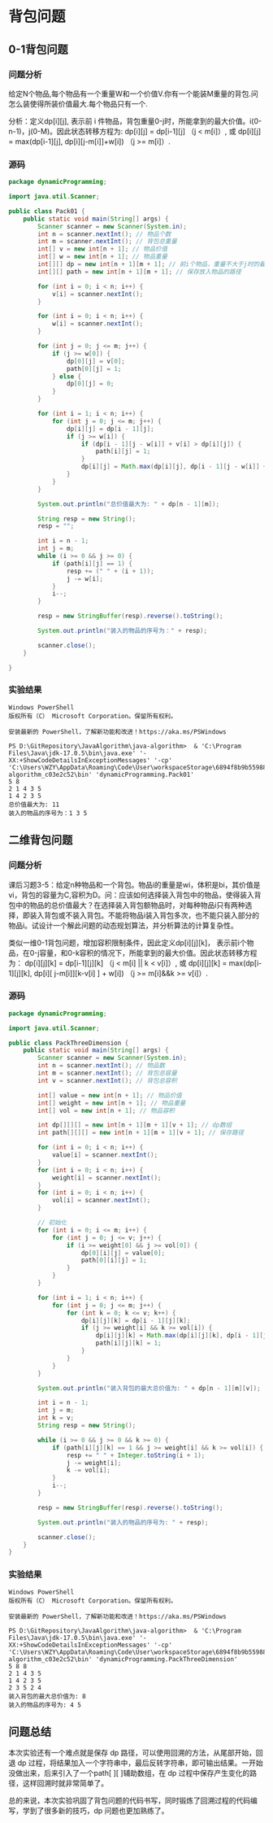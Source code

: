 # 背包问题
## 0-1背包问题
### 问题分析
给定N个物品,每个物品有一个重量W和一个价值V.你有一个能装M重量的背包.问怎么装使得所装价值最大.每个物品只有一个.

分析：定义dp[i][j], 表示前 i 件物品，背包重量0-j时，所能拿到的最大价值。i(0-n-1)，j(0-M)。因此状态转移方程为:
dp[i][j] = dp[i-1][j]  （j < m[i]）,  或
dp[i][j] = max(dp[i-1][j], dp[i][j-m[i]]+w[i]) （j >= m[i]）.

### 源码
```java
package dynamicProgramming;

import java.util.Scanner;

public class Pack01 {
    public static void main(String[] args) {
        Scanner scanner = new Scanner(System.in);
        int n = scanner.nextInt(); // 物品个数
        int m = scanner.nextInt(); // 背包总重量
        int[] v = new int[n + 1]; // 物品价值
        int[] w = new int[n + 1]; // 物品重量
        int[][] dp = new int[n + 1][m + 1]; // 前i个物品，重量不大于j时的最大价值
        int[][] path = new int[n + 1][m + 1]; // 保存放入物品的路径

        for (int i = 0; i < n; i++) {
            v[i] = scanner.nextInt();
        }

        for (int i = 0; i < n; i++) {
            w[i] = scanner.nextInt();
        }

        for (int j = 0; j <= m; j++) {
            if (j >= w[0]) {
                dp[0][j] = v[0];
                path[0][j] = 1;
            } else {
                dp[0][j] = 0;
            }
        }

        for (int i = 1; i < n; i++) {
            for (int j = 0; j <= m; j++) {
                dp[i][j] = dp[i - 1][j];
                if (j >= w[i]) {
                    if (dp[i - 1][j - w[i]] + v[i] > dp[i][j]) {
                        path[i][j] = 1;
                    }
                    dp[i][j] = Math.max(dp[i][j], dp[i - 1][j - w[i]] + v[i]);
                }
            }
        }

        System.out.println("总价值最大为: " + dp[n - 1][m]);

        String resp = new String();
        resp = "";

        int i = n - 1;
        int j = m;
        while (i >= 0 && j >= 0) {
            if (path[i][j] == 1) {
                resp += (" " + (i + 1));
                j -= w[i];
            }
            i--;
        }

        resp = new StringBuffer(resp).reverse().toString();

        System.out.println("装入的物品的序号为：" + resp);

        scanner.close();
    }

}
```
### 实验结果
```
Windows PowerShell
版权所有（C） Microsoft Corporation。保留所有权利。

安装最新的 PowerShell，了解新功能和改进！https://aka.ms/PSWindows

PS D:\GitRepository\JavaAlgorithm\java-algorithm>  & 'C:\Program Files\Java\jdk-17.0.5\bin\java.exe' '-XX:+ShowCodeDetailsInExceptionMessages' '-cp' 'C:\Users\WZY\AppData\Roaming\Code\User\workspaceStorage\6894f8b9b559880ee1b8d6f673e72dee\redhat.java\jdt_ws\java-algorithm_c03e2c52\bin' 'dynamicProgramming.Pack01' 
5 8
2 1 4 3 5
1 4 2 3 5
总价值最大为: 11
装入的物品的序号为：1 3 5
```

## 二维背包问题
### 问题分析
课后习题3-5：给定n种物品和一个背包。物品i的重量是wi，体积是bi，其价值是vi，背包的容量为C,容积为D。问：应该如何选择装入背包中的物品，使得装入背包中的物品的总价值最大？在选择装入背包额物品时，对每种物品i只有两种选择，即装入背包或不装入背包。不能将物品i装入背包多次，也不能只装入部分的物品i。试设计一个解此问题的动态规划算法，并分析算法的计算复杂性。

类似一维0-1背包问题，增加容积限制条件，因此定义dp[i][j][k]， 表示前i个物品，在0-j容量，和0-k容积的情况下，所能拿到的最大价值。因此状态转移方程为：
dp[i][j][k] = dp[i-1][j][k]  （j < m[i] || k < v[i]）,  或
dp[i][j][k] = max(dp[i-1][j][k], dp[i][ j-m[i]][k-v[i] ] + w[i]) （j >= m[i]&&k >= v[i]）.
### 源码
```java
package dynamicProgramming;

import java.util.Scanner;

public class PackThreeDimension {
    public static void main(String[] args) {
        Scanner scanner = new Scanner(System.in);
        int n = scanner.nextInt(); // 物品数
        int m = scanner.nextInt(); // 背包总容量
        int v = scanner.nextInt(); // 背包总容积

        int[] value = new int[n + 1]; // 物品价值
        int[] weight = new int[n + 1]; // 物品重量
        int[] vol = new int[n + 1]; // 物品容积

        int dp[][][] = new int[n + 1][m + 1][v + 1]; // dp数组
        int path[][][] = new int[n + 1][m + 1][v + 1]; // 保存路径

        for (int i = 0; i < n; i++) {
            value[i] = scanner.nextInt();
        }
        for (int i = 0; i < n; i++) {
            weight[i] = scanner.nextInt();
        }
        for (int i = 0; i < n; i++) {
            vol[i] = scanner.nextInt();
        }

        // 初始化
        for (int i = 0; i <= m; i++) {
            for (int j = 0; j <= v; j++) {
                if (i >= weight[0] && j >= vol[0]) {
                    dp[0][i][j] = value[0];
                    path[0][i][j] = 1;
                }
            }
        }

        for (int i = 1; i < n; i++) {
            for (int j = 0; j <= m; j++) {
                for (int k = 0; k <= v; k++) {
                    dp[i][j][k] = dp[i - 1][j][k];
                    if (j >= weight[i] && k >= vol[i]) {
                        dp[i][j][k] = Math.max(dp[i][j][k], dp[i - 1][j - weight[i]][k - vol[i]] + value[i]);
                        path[i][j][k] = 1;
                    }
                }
            }
        }

        System.out.println("装入背包的最大总价值为: " + dp[n - 1][m][v]);

        int i = n - 1;
        int j = m;
        int k = v;
        String resp = new String();

        while (i >= 0 && j >= 0 && k >= 0) {
            if (path[i][j][k] == 1 && j >= weight[i] && k >= vol[i]) {
                resp += " " + Integer.toString(i + 1);
                j -= weight[i];
                k -= vol[i];
            }
            i--;
        }

        resp = new StringBuffer(resp).reverse().toString();

        System.out.println("装入的物品的序号为: " + resp);

        scanner.close();
    }
}

```

### 实验结果
```
Windows PowerShell
版权所有（C） Microsoft Corporation。保留所有权利。

安装最新的 PowerShell，了解新功能和改进！https://aka.ms/PSWindows

PS D:\GitRepository\JavaAlgorithm\java-algorithm>  & 'C:\Program Files\Java\jdk-17.0.5\bin\java.exe' '-XX:+ShowCodeDetailsInExceptionMessages' '-cp' 'C:\Users\WZY\AppData\Roaming\Code\User\workspaceStorage\6894f8b9b559880ee1b8d6f673e72dee\redhat.java\jdt_ws\java-algorithm_c03e2c52\bin' 'dynamicProgramming.PackThreeDimension' 
5 8 8
2 1 4 3 5
1 4 2 3 5
2 3 5 2 4
装入背包的最大总价值为: 8
装入的物品的序号为: 4 5
```

## 问题总结
本次实验还有一个难点就是保存 dp 路径，可以使用回溯的方法，从尾部开始，回退 dp 过程，将结果加入一个字符串中，最后反转字符串，即可输出结果。一开始没做出来，后来引入了一个path[ ][ ]辅助数组，在 dp 过程中保存产生变化的路径，这样回溯时就非常简单了。

总的来说，本次实验巩固了背包问题的代码书写，同时锻炼了回溯过程的代码编写，学到了很多新的技巧，dp 问题也更加熟练了。